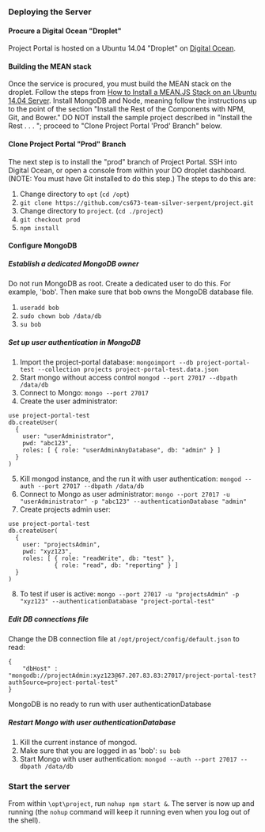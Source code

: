### Deploying the Server

#### Procure a Digital Ocean "Droplet"

Project Portal is hosted on a Ubuntu 14.04 "Droplet" on <a href="https://www.digitalocean.com/products/droplets/">Digital Ocean</a>.

#### Building the MEAN stack
Once the service is procured, you must build the MEAN stack on the droplet. Follow the steps from <a href="https://www.digitalocean.com/community/tutorials/how-to-install-a-mean-js-stack-on-an-ubuntu-14-04-server">How to Install a MEAN.JS Stack on an Ubuntu 14.04 Server</a>. Install MongoDB and Node, meaning follow the instructions up to the point of the section "Install the Rest of the Components with NPM, Git, and Bower." DO NOT install the sample project described in "Install the Rest . . . "; proceed to "Clone Project Portal 'Prod' Branch" below.

#### Clone Project Portal "Prod" Branch

The next step is to install the "prod" branch of Project Portal. SSH into Digital Ocean, or open a console from within your DO droplet dashboard. (NOTE: You must have Git installed to do this step.) The steps to do this are:

1.  Change directory to `opt` (`cd /opt`)
2. `git clone https://github.com/cs673-team-silver-serpent/project.git`
3.  Change directory to `project`. (`cd ./project`)
4. `git checkout prod`
5. `npm install`

#### Configure MongoDB

##### Establish a dedicated MongoDB owner
Do not run MongoDB as root. Create a dedicated user to do this. For example, 'bob'. Then make sure that bob owns the MongoDB database file.

1. `useradd bob`
2. `sudo chown bob /data/db`
3. `su bob`

##### Set up user authentication in MongoDB

1. Import the project-portal database:
   `mongoimport --db project-portal-test --collection projects project-portal-test.data.json`
2. Start mongo without access control
   `mongod --port 27017 --dbpath /data/db`
3. Connect to Mongo: `mongo --port 27017`
4. Create the user administrator:
```
use project-portal-test
db.createUser(
  {
    user: "userAdministrator",
    pwd: "abc123",
    roles: [ { role: "userAdminAnyDatabase", db: "admin" } ]
  }
)
```
5. Kill mongod instance, and the run it with user authentication:
   `mongod --auth --port 27017 --dbpath /data/db`
6. Connect to Mongo as user administrator:
   `mongo --port 27017 -u "userAdministrator" -p "abc123" --authenticationDatabase "admin"`
7. Create projects admin user:
  ```
  use project-portal-test
  db.createUser(
    {
      user: "projectsAdmin",
      pwd: "xyz123",
      roles: [ { role: "readWrite", db: "test" },
               { role: "read", db: "reporting" } ]
    }
  )
  ```
8. To test if user is active:
`mongo --port 27017 -u "projectsAdmin" -p "xyz123" --authenticationDatabase "project-portal-test"`

##### Edit DB connections file

Change the DB connection file at `/opt/project/config/default.json` to read:

```
{
    "dbHost" : "mongodb://projectAdmin:xyz123@67.207.83.83:27017/project-portal-test?authSource=project-portal-test"
}
```

MongoDB is no ready to run with user authenticationDatabase

##### Restart Mongo with user authenticationDatabase

1. Kill the current instance of mongod.
2. Make sure that you are logged in as 'bob': `su bob`
2. Start Mongo with user authentication:
`mongod --auth --port 27017 --dbpath /data/db`


### Start the server

From within `\opt\project`, run `nohup npm start &`. The server is now up and running (the `nohup` command will keep it running even when you log out of the shell).
